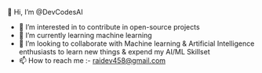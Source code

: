  👋 Hi, I’m @DevCodesAI
- 👀 I’m interested in to contribute in open-source projects
- 🌱 I’m currently learning machine learning
- 💞️ I’m looking to collaborate with Machine learning & Artificial Intelligence enthusiasts to learn new things & expend my AI/ML Skillset
- 📫 How to reach me :- raidev458@gmail.com
<!---
DevCodesAI/DevCodesAI is a ✨ special ✨ repository because its `README.md` (this file) appears on your GitHub profile.
You can click the Preview link to take a look at your changes.
--->
